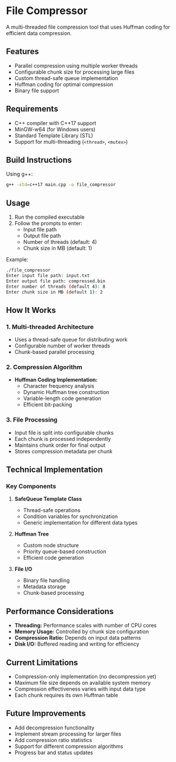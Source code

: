 # File Compressor

A multi-threaded file compression tool that uses Huffman coding for efficient data compression.

## Features

- Parallel compression using multiple worker threads
- Configurable chunk size for processing large files
- Custom thread-safe queue implementation
- Huffman coding for optimal compression
- Binary file support

## Requirements

- C++ compiler with C++17 support
- MinGW-w64 (for Windows users)
- Standard Template Library (STL)
- Support for multi-threading (`<thread>`, `<mutex>`)

## Build Instructions

Using g++:

```bash
g++ -std=c++17 main.cpp -o file_compressor
```

## Usage

1. Run the compiled executable
2. Follow the prompts to enter:
   - Input file path
   - Output file path
   - Number of threads (default: 4)
   - Chunk size in MB (default: 1)

Example:
```bash
./file_compressor
Enter input file path: input.txt
Enter output file path: compressed.bin
Enter number of threads (default 4): 8
Enter chunk size in MB (default 1): 2
```

## How It Works

### 1. Multi-threaded Architecture
- Uses a thread-safe queue for distributing work
- Configurable number of worker threads
- Chunk-based parallel processing

### 2. Compression Algorithm
- **Huffman Coding Implementation:**
  - Character frequency analysis
  - Dynamic Huffman tree construction
  - Variable-length code generation
  - Efficient bit-packing

### 3. File Processing
- Input file is split into configurable chunks
- Each chunk is processed independently
- Maintains chunk order for final output
- Stores compression metadata per chunk

## Technical Implementation

### Key Components

1. **SafeQueue Template Class**
   - Thread-safe operations
   - Condition variables for synchronization
   - Generic implementation for different data types

2. **Huffman Tree**
   - Custom node structure
   - Priority queue-based construction
   - Efficient code generation

3. **File I/O**
   - Binary file handling
   - Metadata storage
   - Chunk-based processing

## Performance Considerations

- **Threading:** Performance scales with number of CPU cores
- **Memory Usage:** Controlled by chunk size configuration
- **Compression Ratio:** Depends on input data patterns
- **Disk I/O:** Buffered reading and writing for efficiency

## Current Limitations

- Compression-only implementation (no decompression yet)
- Maximum file size depends on available system memory
- Compression effectiveness varies with input data type
- Each chunk requires its own Huffman table

## Future Improvements

- Add decompression functionality
- Implement stream processing for larger files
- Add compression ratio statistics
- Support for different compression algorithms
- Progress bar and status updates
